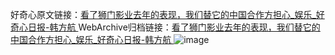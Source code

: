 好奇心原文链接：[看了狮门影业去年的表现，我们替它的中国合作方担心_娱乐_好奇心日报-韩方航 ](https://www.qdaily.com/articles/9907.html)
WebArchive归档链接：[看了狮门影业去年的表现，我们替它的中国合作方担心_娱乐_好奇心日报-韩方航 ](http://web.archive.org/web/20170710011318/http://www.qdaily.com:80/articles/9907.html)
![image](http://ww3.sinaimg.cn/large/007d5XDply1g3vh56q26aj30u02tbx6j)